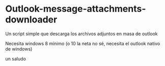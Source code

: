 # Outlook-message-attachments-downloader

Un script simple que descarga los archivos adjuntos en masa de outlook

Necesita windows 8 mínimo (o 10 la neta no sé, necesita el outlook nativo de windows)


un saludo

